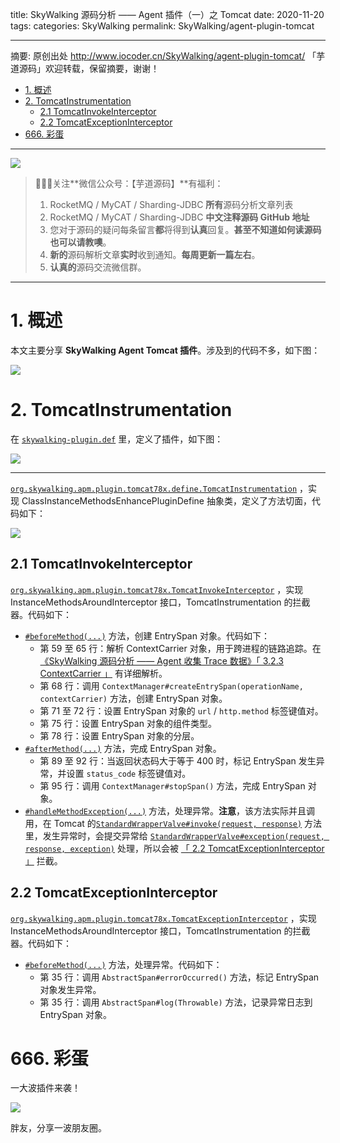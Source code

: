 title: SkyWalking 源码分析 —— Agent 插件（一）之 Tomcat
date: 2020-11-20
tags:
categories: SkyWalking
permalink: SkyWalking/agent-plugin-tomcat

-------

摘要: 原创出处 http://www.iocoder.cn/SkyWalking/agent-plugin-tomcat/ 「芋道源码」欢迎转载，保留摘要，谢谢！

- [1. 概述](http://www.iocoder.cn/SkyWalking/agent-plugin-tomcat/)
- [2. TomcatInstrumentation](http://www.iocoder.cn/SkyWalking/agent-plugin-tomcat/)
  - [2.1 TomcatInvokeInterceptor](http://www.iocoder.cn/SkyWalking/agent-plugin-tomcat/)
  - [2.2 TomcatExceptionInterceptor](http://www.iocoder.cn/SkyWalking/agent-plugin-tomcat/)
- [666. 彩蛋](http://www.iocoder.cn/SkyWalking/agent-plugin-tomcat/)

-------

![](http://www.iocoder.cn/images/common/wechat_mp_2017_07_31.jpg)

> 🙂🙂🙂关注**微信公众号：【芋道源码】**有福利：  
> 1. RocketMQ / MyCAT / Sharding-JDBC **所有**源码分析文章列表  
> 2. RocketMQ / MyCAT / Sharding-JDBC **中文注释源码 GitHub 地址**  
> 3. 您对于源码的疑问每条留言**都**将得到**认真**回复。**甚至不知道如何读源码也可以请教噢**。  
> 4. **新的**源码解析文章**实时**收到通知。**每周更新一篇左右**。  
> 5. **认真的**源码交流微信群。

-------

# 1. 概述

本文主要分享 **SkyWalking Agent Tomcat 插件**。涉及到的代码不多，如下图：

![](http://www.iocoder.cn/images/SkyWalking/2020_11_20/01.png)

# 2. TomcatInstrumentation

在 [`skywalking-plugin.def`](https://github.com/YunaiV/skywalking/blob/0128349b40592b8ae329443c52f43577cc9fa16b/apm-sniffer/apm-sdk-plugin/tomcat-7.x-8.x-plugin/src/main/resources/skywalking-plugin.def) 里，定义了插件，如下图：

![](http://www.iocoder.cn/images/SkyWalking/2020_11_20/03.png)

-------

[`org.skywalking.apm.plugin.tomcat78x.define.TomcatInstrumentation`](https://github.com/YunaiV/skywalking/blob/0128349b40592b8ae329443c52f43577cc9fa16b/apm-sniffer/apm-sdk-plugin/tomcat-7.x-8.x-plugin/src/main/java/org/skywalking/apm/plugin/tomcat78x/define/TomcatInstrumentation.java) ，实现 ClassInstanceMethodsEnhancePluginDefine 抽象类，定义了方法切面，代码如下：

![](http://www.iocoder.cn/images/SkyWalking/2020_11_20/02.png)

## 2.1 TomcatInvokeInterceptor

[`org.skywalking.apm.plugin.tomcat78x.TomcatInvokeInterceptor`](https://github.com/YunaiV/skywalking/blob/0128349b40592b8ae329443c52f43577cc9fa16b/apm-sniffer/apm-sdk-plugin/tomcat-7.x-8.x-plugin/src/main/java/org/skywalking/apm/plugin/tomcat78x/TomcatInvokeInterceptor.java) ，实现 InstanceMethodsAroundInterceptor 接口，TomcatInstrumentation 的拦截器。代码如下：

* [`#beforeMethod(...)`](https://github.com/YunaiV/skywalking/blob/0128349b40592b8ae329443c52f43577cc9fa16b/apm-sniffer/apm-sdk-plugin/tomcat-7.x-8.x-plugin/src/main/java/org/skywalking/apm/plugin/tomcat78x/TomcatInvokeInterceptor.java#L5) 方法，创建 EntrySpan 对象。代码如下：
    * 第 59 至 65 行：解析 ContextCarrier 对象，用于跨进程的链路追踪。在 [《SkyWalking 源码分析 —— Agent 收集 Trace 数据》「 3.2.3 ContextCarrier 」](http://www.iocoder.cn/SkyWalking/agent-collect-trace/?self) 有详细解析。
    * 第 68 行：调用 `ContextManager#createEntrySpan(operationName, contextCarrier)` 方法，创建 EntrySpan 对象。
    * 第 71 至 72 行：设置 EntrySpan 对象的 `url` / `http.method` 标签键值对。
    * 第 75 行：设置 EntrySpan 对象的组件类型。
    * 第 78 行：设置 EntrySpan 对象的分层。
* [`#afterMethod(...)`](https://github.com/YunaiV/skywalking/blob/0128349b40592b8ae329443c52f43577cc9fa16b/apm-sniffer/apm-sdk-plugin/tomcat-7.x-8.x-plugin/src/main/java/org/skywalking/apm/plugin/tomcat78x/TomcatInvokeInterceptor.java#L81) 方法，完成 EntrySpan 对象。
    * 第 89 至 92 行：当返回状态码大于等于 400 时，标记 EntrySpan 发生异常，并设置 `status_code` 标签键值对。
    * 第 95 行：调用 `ContextManager#stopSpan()` 方法，完成 EntrySpan 对象。
* [`#handleMethodException(...)`](https://github.com/YunaiV/skywalking/blob/0128349b40592b8ae329443c52f43577cc9fa16b/apm-sniffer/apm-sdk-plugin/tomcat-7.x-8.x-plugin/src/main/java/org/skywalking/apm/plugin/tomcat78x/TomcatInvokeInterceptor.java#L99) 方法，处理异常。**注意**，该方法实际并且调用，在 Tomcat 的[`StandardWrapperValve#invoke(request, response)`](https://github.com/Oreste-Luci/apache-tomcat-8.0.26-src/blob/master/java/org/apache/catalina/core/StandardWrapperValve.java#L94) 方法里，发生异常时，会提交异常给 [`StandardWrapperValve#exception(request, response, exception)`](https://github.com/Oreste-Luci/apache-tomcat-8.0.26-src/blob/master/java/org/apache/catalina/core/StandardWrapperValve.java#L507) 处理，所以会被 [「 2.2 TomcatExceptionInterceptor 」](#) 拦截。

## 2.2 TomcatExceptionInterceptor

[`org.skywalking.apm.plugin.tomcat78x.TomcatExceptionInterceptor`](https://github.com/YunaiV/skywalking/blob/0128349b40592b8ae329443c52f43577cc9fa16b/apm-sniffer/apm-sdk-plugin/tomcat-7.x-8.x-plugin/src/main/java/org/skywalking/apm/plugin/tomcat78x/TomcatExceptionInterceptor.java) ，实现 InstanceMethodsAroundInterceptor 接口，TomcatInstrumentation 的拦截器。代码如下：

* [`#beforeMethod(...)`](https://github.com/YunaiV/skywalking/blob/0128349b40592b8ae329443c52f43577cc9fa16b/apm-sniffer/apm-sdk-plugin/tomcat-7.x-8.x-plugin/src/main/java/org/skywalking/apm/plugin/tomcat78x/TomcatExceptionInterceptor.java#L31) 方法，处理异常。代码如下：
    * 第 35 行：调用 `AbstractSpan#errorOccurred()` 方法，标记 EntrySpan 对象发生异常。
    * 第 35 行：调用 `AbstractSpan#log(Throwable)` 方法，记录异常日志到 EntrySpan 对象。

# 666. 彩蛋

一大波插件来袭！

![](http://www.iocoder.cn/images/SkyWalking/2020_11_20/04.png)

胖友，分享一波朋友圈。


